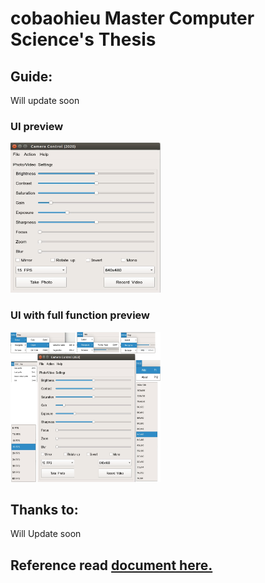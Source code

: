 # cobaohieu Master Computer Science's Thesis

## Guide:
Will update soon

### UI preview
<img class="alignnone size-full wp-image-487" src="https://raw.githubusercontent.com/cobaohieu/thesis/master/images/UI_only.png" alt="UI preview only" width="240" height="240" />

### UI with full function preview
<img class="alignnone size-full wp-image-487" src="https://raw.githubusercontent.com/cobaohieu/thesis/master/images/UI_full_func.png" alt="UI with full function preview" width="240" height="240" />

## Thanks to:
Will Update soon

## Reference read <a href="https://cobaohieu.github.io/thesis/doc publish/master-thesis.pdf">document here.</a>

